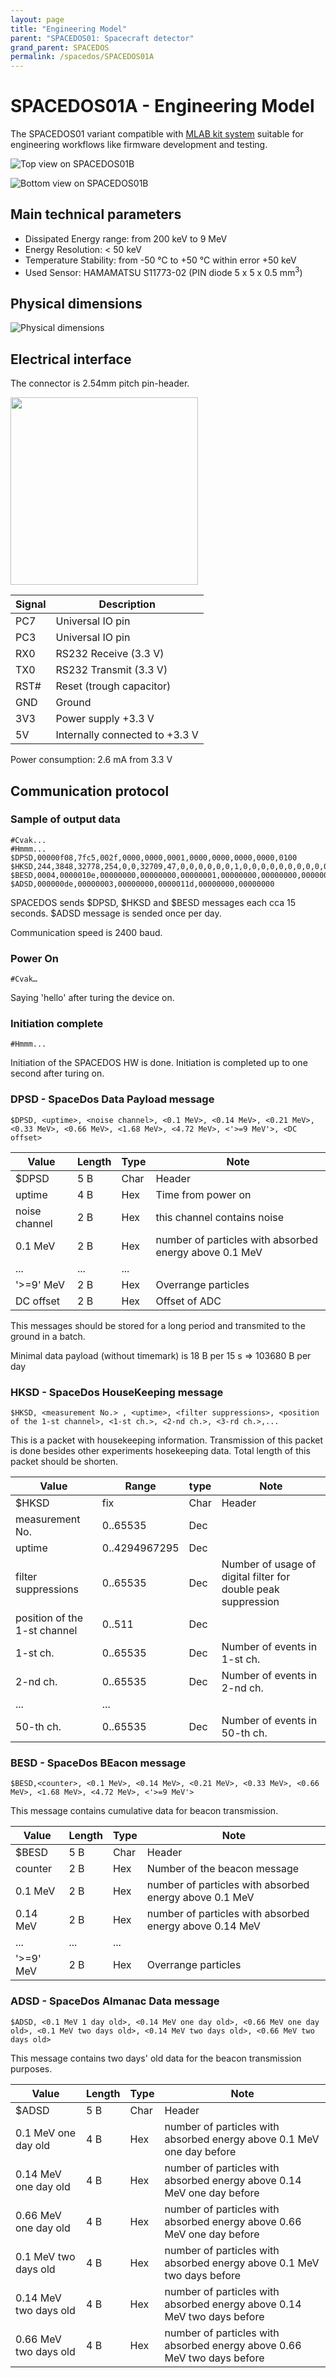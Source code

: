 ```yaml
---
layout: page
title: "Engineering Model"
parent: "SPACEDOS01: Spacecraft detector"
grand_parent: SPACEDOS
permalink: /spacedos/SPACEDOS01A
---
```


# SPACEDOS01A - Engineering Model

The SPACEDOS01 variant compatible with [MLAB kit system](https://www.mlab.cz/) suitable for engineering workflows like firmware development and testing.

![Top view on SPACEDOS01B](https://raw.githubusercontent.com/UniversalScientificTechnologies/SPACEDOS01/SPACEDOS01A/doc/img/SPACEDOS01A_PCB01B_top_big.png)


![Bottom view on SPACEDOS01B](https://raw.githubusercontent.com/UniversalScientificTechnologies/SPACEDOS01/SPACEDOS01A/doc/img/SPACEDOS01A_PCB01B_bot_big.png)


## Main technical parameters

 * Dissipated Energy range: from 200 keV to 9 MeV
 * Energy Resolution: < 50 keV
 * Temperature Stability: from -50 ℃ to +50 ℃ within error +50 keV
 * Used Sensor: HAMAMATSU S11773-02 (PIN diode 5 x 5 x 0.5 mm<sup>3</sup>)

## Physical dimensions

 ![Physical dimensions](https://raw.githubusercontent.com/UniversalScientificTechnologies/SPACEDOS01/cb958d3030384c7604ba50d3491f0952dc5926cf/doc/src/img/SPACEDOS01A_PCB01A.png)


## Electrical interface

The connector is 2.54mm pitch pin-header.

<img src="https://raw.githubusercontent.com/UniversalScientificTechnologies/SPACEDOS01/cb958d3030384c7604ba50d3491f0952dc5926cf/doc/src/img/header.png" width="300">

Signal | Description
--- | ---
PC7 |  Universal IO pin
PC3 |  Universal IO pin
RX0 |  RS232 Receive (3.3 V)
TX0 |  RS232 Transmit (3.3 V)
RST# | Reset (trough capacitor)
GND |  Ground
3V3 |  Power supply +3.3 V
5V  |  Internally connected to +3.3 V

Power consumption: 2.6 mA from 3.3 V

## Communication protocol

### Sample of output data
```
#Cvak...
#Hmmm...
$DPSD,00000f08,7fc5,002f,0000,0000,0001,0000,0000,0000,0000,0100
$HKSD,244,3848,32778,254,0,0,32709,47,0,0,0,0,0,0,1,0,0,0,0,0,0,0,0,0,0,0,0,0,0,0,0,0,0,0,0,0,0,0,0,0,0,0,0,0,0,0,0,0,0,0,0,0,0,0
$BESD,0004,0000010e,00000000,00000000,00000001,00000000,00000000,00000000,00000000
$ADSD,000000de,00000003,00000000,0000011d,00000000,00000000
```
SPACEDOS sends $DPSD, $HKSD and $BESD messages each cca 15 seconds.
$ADSD message is sended once per day.

Communication speed is 2400 baud.

### Power On

`#Cvak…`

Saying 'hello' after turing the device on.

### Initiation complete

`#Hmmm...`

Initiation of the SPACEDOS HW is done.
Initiation is completed up to one second after turing on.

### DPSD - SpaceDos Data Payload message

`$DPSD, <uptime>, <noise channel>, <0.1 MeV>, <0.14 MeV>, <0.21 MeV>, <0.33 MeV>, <0.66 MeV>, <1.68 MeV>, <4.72 MeV>, <'>=9 MeV'>, <DC offset>`

Value | Length | Type |Note
--- | --- | --- | ---
$DPSD | 5 B | Char | Header
uptime | 4 B | Hex | Time from power on
noise channel | 2 B | Hex | this channel contains noise
0.1 MeV | 2 B | Hex | number of particles with absorbed energy above 0.1 MeV
... | ... | ... |
'>=9' MeV | 2 B | Hex | Overrange particles
DC offset | 2 B | Hex | Offset of ADC

This messages should be stored for a long period and transmited to the ground in a batch.

Minimal data payload (without timemark) is 18 B per 15 s => 103680 B per day

### HKSD - SpaceDos HouseKeeping message

`$HKSD, <measurement No.> , <uptime>, <filter suppressions>, <position of the 1-st channel>, <1-st ch.>, <2-nd ch.>, <3-rd ch.>,...`

This is a packet with housekeeping information. Transmission of this packet is done besides other experiments hosekeeping data. Total length of this packet should be shorten.

Value | Range | type |Note
--- | --- | --- | ---
$HKSD | fix | Char | Header
measurement No. | 0..65535 | Dec |
uptime | 0..4294967295 | Dec |
filter suppressions | 0..65535 | Dec | Number of usage of digital filter for double peak suppression
position of the 1-st channel | 0..511 | Dec |
1-st ch. | 0..65535 | Dec | Number of events in 1-st ch.
2-nd ch. | 0..65535 |  Dec |Number of events in 2-nd ch.
... | ... |
50-th ch. | 0..65535 |  Dec |Number of events in 50-th ch.

### BESD - SpaceDos BEacon message

`$BESD,<counter>, <0.1 MeV>, <0.14 MeV>, <0.21 MeV>, <0.33 MeV>, <0.66 MeV>, <1.68 MeV>, <4.72 MeV>, <'>=9 MeV'>`

This message contains cumulative data for beacon transmission.

Value | Length | Type |Note
--- | --- | --- | ---
$BESD | 5 B | Char | Header
counter | 2 B | Hex | Number of the beacon message
0.1 MeV | 2 B | Hex | number of particles with absorbed energy above 0.1 MeV
0.14 MeV | 2 B | Hex | number of particles with absorbed energy above 0.14 MeV
... | ... | ... |
'>=9' MeV | 2 B | Hex | Overrange particles

### ADSD - SpaceDos Almanac Data message

`$ADSD, <0.1 MeV 1 day old>, <0.14 MeV one day old>, <0.66 MeV one day old>, <0.1 MeV two days old>, <0.14 MeV two days old>, <0.66 MeV two days old>`

This message contains two days' old data for the beacon transmission purposes.

Value | Length | Type |Note
--- | --- | --- | ---
$ADSD | 5 B | Char | Header
0.1 MeV one day old | 4 B | Hex | number of particles with absorbed energy above 0.1 MeV one day before
0.14 MeV one day old | 4 B | Hex | number of particles with absorbed energy above 0.14 MeV one day before
0.66 MeV one day old | 4 B | Hex | number of particles with absorbed energy above 0.66 MeV one day before
0.1 MeV two days old | 4 B | Hex | number of particles with absorbed energy above 0.1 MeV two days before
0.14 MeV two days old | 4 B | Hex | number of particles with absorbed energy above 0.14 MeV two days before
0.66 MeV two days old | 4 B | Hex | number of particles with absorbed energy above 0.66 MeV two days before
